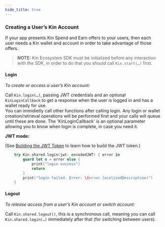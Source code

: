 ```yaml
---
hide_title: true
---
```


### Creating a User’s Kin Account ###

If your app presents Kin Spend and Earn offers to your users, then each user needs a Kin wallet and account in order to take advantage of those offers.

>**NOTE:** Kin Ecosystem SDK must be initialized before any interaction with the SDK, in order to do that you should call `Kin.start(…)` first.


#### Login
*To create or access a user’s Kin account:*

Call `Kin.login(…)`, passing JWT credentials and an optional `KinLoginCallback` to get a response when the user is logged in and has a wallet ready for use.</br>
You can immidietly call other functions after calling login. Any login or wallet creation/retrieval operations will be performed first and your calls will queue until these are done. The 'KinLoginCallback' is an optional parameter allowing you to know when login is complete, in case you need it.

**JWT mode:**

(See [Building the JWT Token](../README.md#generating-the-jwt-token) to learn how to build the JWT token.)

```swift
    try Kin.shared.login(jwt: encodedJWT) { error in
        guard let e = error else {
            print("login success")
            return
        }
        print("login failed. Error: \(error.localizedDescription)")
    }
```

#### Logout
*To release access from a user’s Kin account or switch account:*

Call `Kin.shared.logout()`, this is a synchronous call, meaning you can call `Kin.shared.login(…)` immediately after that (for switching between users).
